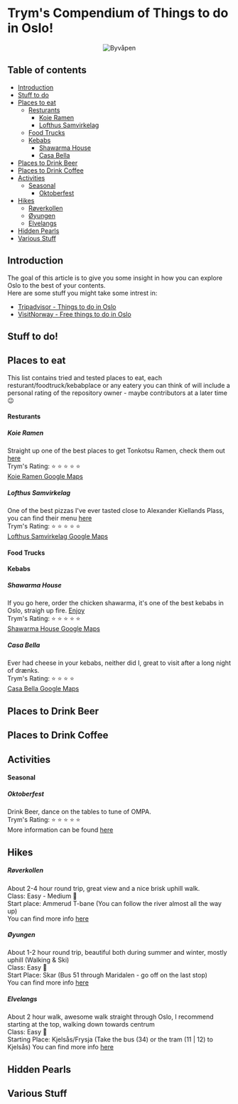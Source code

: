 <!-- Version 1.0  -->
# Trym's Compendium of Things to do in Oslo!
<p align="center">
  <img src="https://i.imgur.com/Gi818UP.png" alt="Byvåpen"/>
</p>

## Table of contents
  - [Introduction](#introduction)
  - [Stuff to do](#stuff-to-do)
  - [Places to eat](#places-to-eat)
    - [Resturants](#resturants)
      - [Koie Ramen](#koie-ramen)
      - [Lofthus Samvirkelag](#lofthus-samvirkelag)
    - [Food Trucks](#food-trucks)
    - [Kebabs](#kebabs)
      - [Shawarma House](#shawarma-house)
      - [Casa Bella](#casa-bella)
  - [Places to Drink Beer](#places-to-drink-beer)
  - [Places to Drink Coffee](#places-to-drink-coffee)
  - [Activities](#activities)
    - [Seasonal](#seasonal)
      - [Oktoberfest](#oktoberfest)
  - [Hikes](#hikes)
    - [Røverkollen](#røverkollen)
    - [Øyungen](#øyungen)
    - [Elvelangs](#elvelangs)
  - [Hidden Pearls](#hidden-pearls)
  - [Various Stuff](#various-stuff)

## Introduction
The goal of this article is to give you some insight in how you can explore Oslo to the best of your contents. \
Here are some stuff you might take some intrest in:
* [Tripadvisor - Things to do in Oslo](https://www.tripadvisor.com/Attractions-g190479-Activities-Oslo_Eastern_Norway.html)
* [VisitNorway - Free things to do in Oslo](https://www.visitnorway.com/places-to-go/eastern-norway/oslo/free-things-to-do/)

## Stuff to do!

###
## Places to eat
This list contains tried and tested places to eat, each resturant/foodtruck/kebabplace or any eatery you can think of will include a personal rating of the repository owner - maybe contributors at a later time :wink:
#### Resturants
##### Koie Ramen
Straight up one of the best places to get Tonkotsu Ramen, check them out [here](https://koieramen.no/) \
Trym's Rating: :star: :star: :star: :star: :star: \
[Koie Ramen Google Maps](https://maps.app.goo.gl/hUtsCwYi1tgWcT9d9)

##### Lofthus Samvirkelag
One of the best pizzas I've ever tasted close to Alexander Kiellands Plass, you can find their menu [here](https://www.lofthussamvirkelag.no/) \
Trym's Rating: :star: :star: :star: :star: :star: \
[Lofthus Samvirkelag Google Maps](https://maps.app.goo.gl/98BPhhYMqSeqGWSV7)

#### Food Trucks


#### Kebabs
##### Shawarma House
If you go here, order the chicken shawarma, it's one of the best kebabs in Oslo, straigh up fire. [Enjoy](https://gronlandstorg.no/butikk/shawarma/) \
Trym's Rating: :star: :star: :star: :star: :star: \
[Shawarma House Google Maps](https://maps.app.goo.gl/gNDEFobwxCSy4JXq8)

##### Casa Bella
Ever had cheese in your kebabs, neither did I, great to visit after a long night of drænks. \
Trym's Rating: :star: :star: :star: :star: \
[Casa Bella Google Maps](https://maps.app.goo.gl/4ZdndKvohR4QBnTm9)

## Places to Drink Beer

## Places to Drink Coffee
## Activities

#### Seasonal
##### Oktoberfest
Drink Beer, dance on the tables to tune of OMPA. \
Trym's Rating: :star: :star: :star: :star: :star: \
More information can be found [here](https://www.oktoberfestoslo.com/)

## Hikes
##### Røverkollen
About 2-4 hour round trip, great view and a nice brisk uphill walk. \
Class: Easy - Medium :walking: \
Start place: Ammerud T-bane (You can follow the river almost all the way up) \
You can find more info [here](https://ut.no/turforslag/119726041/rundtur-rverkollen)

##### Øyungen
About 1-2 hour round trip, beautiful both during summer and winter, mostly uphill (Walking & Ski) \
Class: Easy :walking: \
Start Place: Skar (Bus 51 through Maridalen - go off on the last stop) \
You can find more info [here](https://ut.no/turforslag/115367/med-ungene-til-yungen)

##### Elvelangs
About 2 hour walk, awesome walk straight through Oslo, I recommend starting at the top, walking down towards centrum \
Class: Easy :walking: \
Starting Place: Kjelsås/Frysja (Take the bus (34) or the tram (11 | 12) to Kjelsås)
You can find more info [here](https://ut.no/turforslag/1112156861/elvelangs-akerselva-fra-gullhaug-bru-til-friluftshuset)

## Hidden Pearls

## Various Stuff
